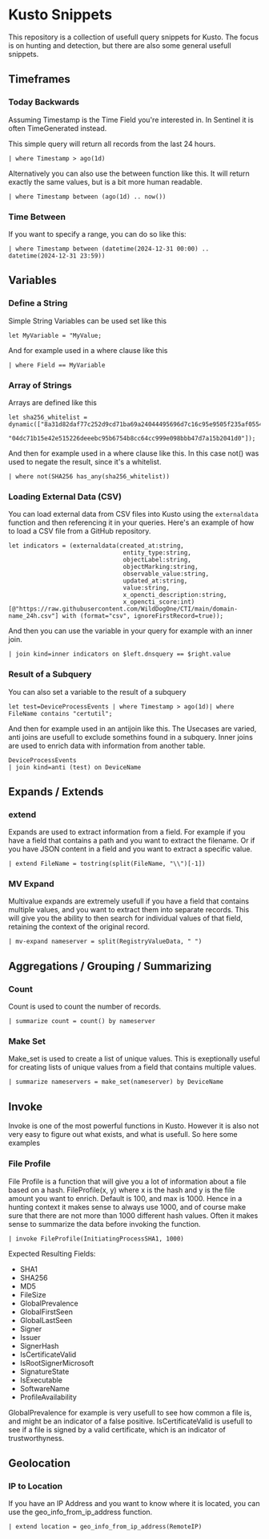 # Kusto Snippets

This repository is a collection of usefull query snippets for Kusto.
The focus is on hunting and detection, but there are also some general usefull snippets.

## Timeframes

### Today Backwards

Assuming Timestamp is the Time Field you're interested in.
In Sentinel it is often TimeGenerated instead.

This simple query will return all records from the last 24 hours.

```kusto
| where Timestamp > ago(1d)
```

Alternatively you can also use the between function like this.
It will return exactly the same values, but is a bit more human readable.

```kusto
| where Timestamp between (ago(1d) .. now())
```

### Time Between

If you want to specify a range, you can do so like this:

```kusto
| where Timestamp between (datetime(2024-12-31 00:00) .. datetime(2024-12-31 23:59))
```

## Variables

### Define a String

Simple String Variables can be used set like this
```kusto
let MyVariable = "MyValue;
```
And for example used in a where clause like this
```kusto
| where Field == MyVariable
```

### Array of Strings

Arrays are defined like this

```kusto
let sha256_whitelist = dynamic(["8a31d82daf77c252d9cd71ba69a24044495696d7c16c95e9505f235af0554f99",
                                "04dc71b15e42e515226deeebc95b6754b8cc64cc999e098bbb47d7a15b2041d0"]);
```

And then for example used in a where clause like this.
In this case not() was used to negate the result, since it's a whitelist.

```kusto
| where not(SHA256 has_any(sha256_whitelist))
```

### Loading External Data (CSV)
You can load external data from CSV files into Kusto using the `externaldata` function and then referencing it in your queries.
Here's an example of how to load a CSV file from a GitHub repository.

```kusto
let indicators = (externaldata(created_at:string,
                                entity_type:string,
                                objectLabel:string,
                                objectMarking:string,
                                observable_value:string,
                                updated_at:string,
                                value:string,
                                x_opencti_description:string,
                                x_opencti_score:int)
[@"https://raw.githubusercontent.com/WildDogOne/CTI/main/domain-name_24h.csv"] with (format="csv", ignoreFirstRecord=true));
```

And then you can use the variable in your query for example with an inner join.

```kusto
| join kind=inner indicators on $left.dnsquery == $right.value
```


### Result of a Subquery
You can also set a variable to the result of a subquery
```kusto
let test=DeviceProcessEvents | where Timestamp > ago(1d)| where FileName contains "certutil";
```
And then for example used in an antijoin like this.
The Usecases are varied, anti joins are usefull to exclude somethins found in a subquery.
Inner joins are used to enrich data with information from another table.
```kusto
DeviceProcessEvents
| join kind=anti (test) on DeviceName
```

## Expands / Extends

### extend
Expands are used to extract information from a field.
For example if you have a field that contains a path and you want to extract the filename.
Or if you have JSON content in a field and you want to extract a specific value.
```kusto
| extend FileName = tostring(split(FileName, "\\")[-1])
```

### MV Expand
Multivalue expands are extremely usefull if you have a field that contains multiple values,
and you want to extract them into separate records.
This will give you the ability to then search for individual values of that field, retaining the context of the original record.

```kusto
| mv-expand nameserver = split(RegistryValueData, " ")
```

## Aggregations / Grouping / Summarizing

### Count
Count is used to count the number of records.
```kusto
| summarize count = count() by nameserver
```

### Make Set
Make_set is used to create a list of unique values.
This is exeptionally useful for creating lists of unique values from a field that contains multiple values.

```kusto
| summarize nameservers = make_set(nameserver) by DeviceName
```

## Invoke

Invoke is one of the most powerful functions in Kusto.
However it is also not very easy to figure out what exists, and what is usefull.
So here some examples

### File Profile
File Profile is a function that will give you a lot of information about a file based on a hash.
FileProfile(x, y) where x is the hash and y is the file amount you want to enrich.
Default is 100, and max is 1000.
Hence in a hunting context it makes sense to always use 1000, and of course make sure that there are not more than 1000 different hash values.
Often it makes sense to summarize the data before invoking the function.

```kusto
| invoke FileProfile(InitiatingProcessSHA1, 1000)
```

Expected Resulting Fields:
- SHA1
- SHA256
- MD5
- FileSize
- GlobalPrevalence
- GlobalFirstSeen
- GlobalLastSeen
- Signer
- Issuer
- SignerHash
- IsCertificateValid
- IsRootSignerMicrosoft
- SignatureState
- IsExecutable
- SoftwareName
- ProfileAvailability

GlobalPrevalence for example is very usefull to see how common a file is, and might be an indicator of a false positive.
IsCertificateValid is usefull to see if a file is signed by a valid certificate, which is an indicator of trustworthyness.


## Geolocation

### IP to Location

If you have an IP Address and you want to know where it is located, you can use the geo_info_from_ip_address function.
```kusto
| extend location = geo_info_from_ip_address(RemoteIP)
```
